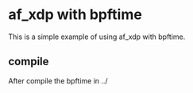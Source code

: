 # af_xdp with bpftime

This is a simple example of using af_xdp with bpftime.

## compile

After compile the bpftime in ../
